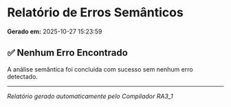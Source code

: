 # Relatório de Erros Semânticos

**Gerado em:** 2025-10-27 15:23:59

## ✅ Nenhum Erro Encontrado

A análise semântica foi concluída com sucesso sem nenhum erro detectado.

---
*Relatório gerado automaticamente pelo Compilador RA3_1*